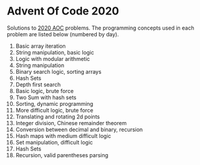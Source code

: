 # Advent Of Code 2020

Solutions to [2020 AOC](https://adventofcode.com/2020) problems. The programming concepts used in
each problem are listed below (numbered by day).

1. Basic array iteration
2. String manipulation, basic logic
3. Logic with modular arithmetic
4. String manipulation
5. Binary search logic, sorting arrays
6. Hash Sets
7. Depth first search
8. Basic logic, brute force
9. Two Sum with hash sets
10. Sorting, dynamic programming
11. More difficult logic, brute force
12. Translating and rotating 2d points
13. Integer division, Chinese remainder theorem
14. Conversion between decimal and binary, recursion
15. Hash maps with medium difficult logic
16. Set manipulation, difficult logic
17. Hash Sets
18. Recursion, valid parentheses parsing